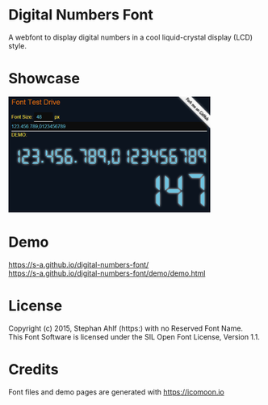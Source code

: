 # Digital Numbers Font
A webfont to display digital numbers in a cool liquid-crystal display (LCD) style. 

# Showcase
![Showcase](/showcase.png?raw=true "Showcase")  

# Demo 
https://s-a.github.io/digital-numbers-font/  
https://s-a.github.io/digital-numbers-font/demo/demo.html  



# License
Copyright (c) 2015, Stephan Ahlf (https:) with no Reserved Font Name.  
This Font Software is licensed under the SIL Open Font License, Version 1.1.


# Credits
Font files and demo pages are generated with https://icomoon.io